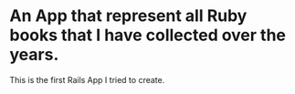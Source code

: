 # An App that represent all Ruby books that I have collected over the years.

This is the first Rails App I tried to create.